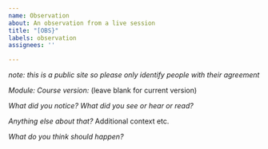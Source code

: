 ```yaml
---
name: Observation
about: An observation from a live session
title: "[OBS}"
labels: observation
assignees: ''

---
```


_note: this is a public site so please only identify people with their agreement_

*Module:* 
*Course version:* (leave blank for current version)

*What did you notice? What did you see or hear or read?*

*Anything else about that?*
Additional context etc. 

*What do you think should happen?*
